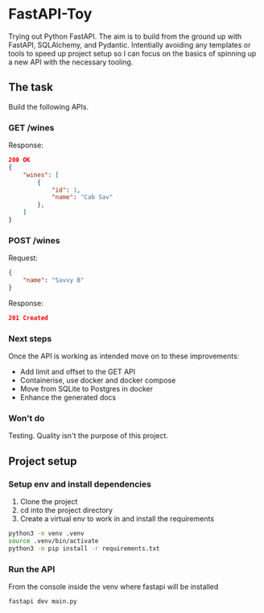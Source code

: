# FastAPI-Toy
Trying out Python FastAPI.
The aim is to build from the ground up with FastAPI, SQLAlchemy, and Pydantic. Intentially avoiding any templates or tools to speed up project setup so I can focus on the basics of spinning up a new API with the necessary tooling.

## The task
Build the following APIs.

### GET /wines
Response:
```json
200 OK
{
    "wines": [
        {
            "id": 1,
            "name": "Cab Sav"
        },
    ]
}
```

### POST /wines

Request:
```json
{
    "name": "Savvy B"
}
```

Response:
```json
201 Created
```

### Next steps
Once the API is working as intended move on to these improvements:
- Add limit and offset to the GET API
- Containerise, use docker and docker compose
- Move from SQLite to Postgres in docker
- Enhance the generated docs

### Won't do
Testing. Quality isn't the purpose of this project. 

## Project setup
### Setup env and install dependencies
1. Clone the project
2. cd into the project directory
3. Create a virtual env to work in and install the requirements

```bash
python3 -m venv .venv
source .venv/bin/activate
python3 -m pip install -r requirements.txt
```

### Run the API
From the console inside the venv where fastapi will be installed
```bash
fastapi dev main.py
```